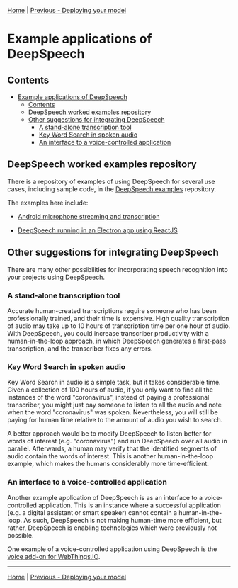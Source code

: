 [Home](README.md) | [Previous - Deploying your model](DEPLOYING.md)

# Example applications of DeepSpeech

## Contents

- [Example applications of DeepSpeech](#example-applications-of-deepspeech)
  * [Contents](#contents)
  * [DeepSpeech worked examples repository](#deepspeech-worked-examples-repository)
  * [Other suggestions for integrating DeepSpeech](#other-suggestions-for-integrating-deepspeech)
    + [A stand-alone transcription tool](#a-stand-alone-transcription-tool)
    + [Key Word Search in spoken audio](#key-word-search-in-spoken-audio)
    + [An interface to a voice-controlled application](#an-interface-to-a-voice-controlled-application)

## DeepSpeech worked examples repository

There is a repository of examples of using DeepSpeech for several use cases, including sample code, in the [DeepSpeech examples](https://github.com/mozilla/DeepSpeech-examples/) repository.

The examples here include:

* [Android microphone streaming and transcription](https://github.com/mozilla/DeepSpeech-examples/tree/r0.9/android_mic_streaming)

* [DeepSpeech running in an Electron app using ReactJS](https://github.com/mozilla/DeepSpeech-examples/tree/r0.9/electron)

## Other suggestions for integrating DeepSpeech

There are many other possibilities for incorporating speech recognition into your projects using DeepSpeech.

### A stand-alone transcription tool

Accurate human-created transcriptions require someone who has been professionally trained, and their time is expensive. High quality transcription of audio may take up to 10 hours of transcription time per one hour of audio. With DeepSpeech, you could increase transcriber productivity with a human-in-the-loop approach, in which DeepSpeech generates a first-pass transcription, and the transcriber fixes any errors.

### Key Word Search in spoken audio

Key Word Search in audio is a simple task, but it takes considerable time. Given a collection of 100 hours of audio, if you only want to find all the instances of the word "coronavirus", instead of paying a professional transcriber, you might just pay someone to listen to all the audio and note when the word "coronavirus" was spoken. Nevertheless, you will still be paying for human time relative to the amount of audio you wish to search.

A better approach would be to modify DeepSpeech to listen better for words of interest (e.g. "coronavirus") and run DeepSpeech over all audio in parallel. Afterwards, a human may verify that the identified segments of audio contain the words of interest. This is another human-in-the-loop example, which makes the humans considerably more time-efficient.

### An interface to a voice-controlled application

Another example application of DeepSpeech is as an interface to a voice-controlled application. This is an instance where a successful application (e.g. a digital assistant or smart speaker) cannot contain a human-in-the-loop. As such, DeepSpeech is not making human-time more efficient, but rather, DeepSpeech is enabling technologies which were previously not possible.

One example of a voice-controlled application using DeepSpeech is the [voice add-on for WebThings.IO](https://github.com/WebThingsIO/voice-addon).

---

[Home](README.md) | [Previous - Deploying your model](DEPLOYING.md)
